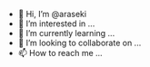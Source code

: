 - 👋 Hi, I’m @araseki
- 👀 I’m interested in ...
- 🌱 I’m currently learning ...
- 💞️ I’m looking to collaborate on ...
- 📫 How to reach me ...

<!---
araseki/araseki is a ✨ special ✨ repository because its `README.md` (this file) appears on your GitHub profile.
You can click the Preview link to take a look at your changes.
--->
